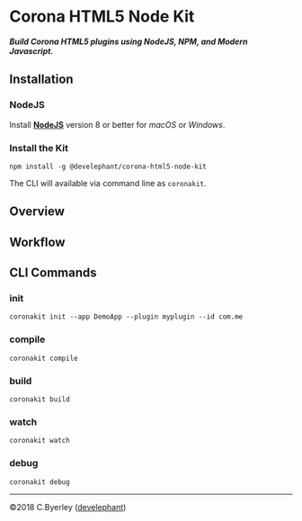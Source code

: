 # Corona HTML5 Node Kit

___Build Corona HTML5 plugins using NodeJS, NPM, and Modern Javascript.___

## Installation

### NodeJS

Install __[NodeJS](https://nodejs.org)__ version 8 or better for _macOS_ or _Windows_.

### Install the Kit

```
npm install -g @develephant/corona-html5-node-kit
```

The CLI will available via command line as `coronakit`.

## Overview

## Workflow

## CLI Commands

### init

```
coronakit init --app DemoApp --plugin myplugin --id com.me
```

### compile

```
coronakit compile
```

### build

```
coronakit build
```

### watch

```
coronakit watch
```

### debug

```
coronakit debug
```

---

&copy;2018 C.Byerley ([develephant](https://develephant.com))